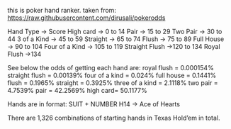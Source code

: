 this is poker hand ranker.
taken from: https://raw.githubusercontent.com/dirusali/pokerodds

Hand Type → Score
High card → 0 to 14
Pair → 15 to 29
Two Pair → 30 to 44
3 of a Kind → 45 to 59
Straight → 65 to 74
Flush → 75 to 89
Full House → 90 to 104
Four of a Kind → 105 to 119
Straight Flush →120 to 134
Royal Flush →134

See below the odds of getting each hand are:
royal flush = 0.000154%
straight flush = 0.00139%
four of a kind = 0.024%
full house = 0.1441%
flush = 0.1965%
straight = 0.3925%
three of a kind = 2.1118%
two pair = 4.7539%
pair = 42.2569%
high card= 50.1177%

Hands are in format:
SUIT + NUMBER
H14 -> Ace of Hearts


There are 1,326 combinations of starting hands in Texas Hold’em in total.